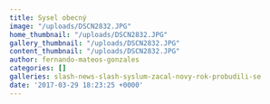 ```yaml
---
title: Sysel obecný
image: "/uploads/DSCN2832.JPG"
home_thumbnail: "/uploads/DSCN2832.JPG"
gallery_thumbnail: "/uploads/DSCN2832.JPG"
content_thumbnail: "/uploads/DSCN2832.JPG"
author: fernando-mateos-gonzales
categories: []
galleries: slash-news-slash-syslum-zacal-novy-rok-probudili-se
date: '2017-03-29 18:23:25 +0000'
---
```

